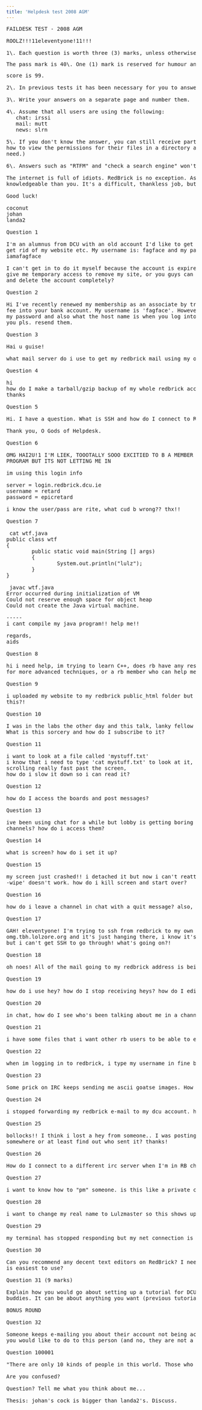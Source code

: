 ```yaml
---
title: 'Helpdesk test 2008 AGM'
---
```


<pre>FAILDESK TEST - 2008 AGM  

ROOLZ!!!11eleventyone!11!!!  

1\. Each question is worth three (3) marks, unless otherwise specified.</pre>

<pre>The pass mark is 40\. One (1) mark is reserved for humour and it will be awarded if your answers make the person correcting your exam laugh out loud at all. Therefore, if your answers are not funny, your highest possible </pre>

<pre>score is 99.  

2\. In previous tests it has been necessary for you to answer questions as though you were actually replying to the user. While we may mark your exam more favourably if you do, if you are stuck for time, you needn't bother.  

3\. Write your answers on a separate page and number them.  

4\. Assume that all users are using the following:  
   chat: irssi  
   mail: mutt  
   news: slrn  

5\. If you don't know the answer, you can still receive partial marks for telling the user exactly where to find it (for example, if they want to know   
how to view the permissions for their files in a directory and you don't know about ls -l you can tell them that man ls will give them the info they   
need.)  

6\. Answers such as "RTFM" and "check a search engine" won't get you any marks.  

The internet is full of idiots. RedBrick is no exception. As a member of helpdesk your mission is to break your back helping people who are less   
knowledgeable than you. It's a difficult, thankless job, but somebody has to do it. Will that somebody be you? *dramatic music*  

Good luck!  

coconut  
johan  
landa2  

Question 1  

I'm an alumnus from DCU with an old account I'd like to get deleted just to  
get rid of my website etc. My username is: fagface and my password is:  
iamafagface  

I can't get in to do it myself because the account is expired so can you  
give me temporary access to remove my site, or you guys can just go ahead  
and delete the account completely?  

Question 2  

Hi I've recently renewed my membership as an associate by transfering the  
fee into your bank account. My username is 'fagface'. However I've forgotten  
my password and also what the host name is when you log into win scp. Can  
you pls. resend them.  

Question 3  

Hai u guise!  

what mail server do i use to get my redbrick mail using my own mail client  

Question 4  

hi  
how do I make a tarball/gzip backup of my whole redbrick account?  
thanks  

Question 5  

Hi. I have a question. What is SSH and how do I connect to RedBrick using it? I only have Linux, not Windows.  

Thank you, O Gods of Helpdesk.  

Question 6  

OMG HAI2U!1 I'M LIEK, TOOOTALLY SOOO EXCITIED TO B A MEMBER OF REDBRICK LOL!! JST 1 QUICK QUESTION! IM TRYING 2 CONNECT 2 MY ACCOUNT USING MY FTP   
PROGRAM BUT ITS NOT LETTING ME IN  

im using this login info  

server = login.redbrick.dcu.ie  
username = retard  
password = epicretard  

i know the user/pass are rite, what cud b wrong?? thx!!  

Question 7  

 cat wtf.java  
public class wtf  
{  
        public static void main(String [] args)  
        {  
                System.out.println("lulz");  
        }  
}  

 javac wtf.java  
Error occurred during initialization of VM  
Could not reserve enough space for object heap  
Could not create the Java virtual machine.  

-----  
i cant compile my java program!! help me!!  

regards,  
aids  

Question 8  

hi i need help, im trying to learn C++, does rb have any resources for getting started with this language? also can you recommend a decent website   
for more advanced techniques, or a rb member who can help me out? thx.  

Question 9  

i uploaded my website to my redbrick public_html folder but whenever i go to look at it i get an error "access forbidden"? WTF?!?!?!???? How do i fix   
this?!  

Question 10  

I was in the labs the other day and this talk, lanky fellow with punk clothes from Donegal was able to log into redbrick WITHOUT USING A PASSWORD!!   
What is this sorcery and how do I subscribe to it?  

Question 11  

i want to look at a file called 'mystuff.txt'  
i know that i need to type 'cat mystuff.txt' to look at it, but it's  
scrolling really fast past the screen,  
how do i slow it down so i can read it?  

Question 12  

how do I access the boards and post messages?  

Question 13  

ive been using chat for a while but lobby is getting boring without zyox and goldfish's lulzy antics to keep me entertained. are there any other good   
channels? how do i access them?  

Question 14  

what is screen? how do i set it up?  

Question 15  

my screen just crashed!! i detached it but now i can't reattach it. when i type 'screen -ls' it says my session is still detached though, and 'screen   
-wipe' doesn't work. how do i kill screen and start over?  

Question 16  

how do i leave a channel in chat with a quit message? also, how do i close a pm window?  

Question 17  

GAH! eleventyone! I'm trying to ssh from redbrick to my own machine,  
omg.tbh.lolzore.org and it's just hanging there, i know it's online,  
but i can't get SSH to go through! what's going on?!  

Question 18  

oh noes! All of the mail going to my redbrick address is being forwarded to my DCU address! how do I stop this from happening?  

Question 19  

how do i use hey? how do I stop receiving heys? how do I edit my hey border?  

Question 20  

in chat, how do I see who's been talking about me in a channel and what's been said?  

Question 21  

i have some files that i want other rb users to be able to edit. how do i do this?  

Question 22  

when im logging in to redbrick, i type my username in fine but when i go to type my password it doesnt show up. what am i doing wrong?  

Question 23  

Some prick on IRC keeps sending me ascii goatse images. How do I block this spa's messages?  

Question 24  

i stopped forwarding my redbrick e-mail to my dcu account. how do i read the e-mail in my rb account now?  

Question 25  

bollocks!! I think i lost a hey from someone.. I was posting to the boards and the hey popped up for a second but now it's gone. can i find it   
somewhere or at least find out who sent it? thanks!  

Question 26  

How do I connect to a different irc server when I'm in RB chat? is there anything i should know about doing this?  

Question 27  

i want to know how to "pm" someone. is this like a private channel on irc? how do i do it?  

Question 28  

i want to change my real name to Lulzmaster so this shows up when someone runs a whois on my username. help me plz!  

Question 29  

my terminal has stopped responding but my net connection is fine. any explanations for this?  

Question 30  

Can you recommend any decent text editors on RedBrick? I need to edit my website but I'd prefer not to have to upload the HTML file every time. Which   
is easiest to use?  

Question 31 (9 marks)  

Explain how you would go about setting up a tutorial for DCU students on some technical-related matter, in conjunction with your two helpdesk   
buddies. It can be about anything you want (previous tutorials have covered topics such as Photoshop, how to install/use Linux, etc.)  

BONUS ROUND  

Question 32  

Someone keeps e-mailing you about their account not being active. You've told them to go away but they are persisting. Explain in great detail what   
you would like to do to this person (and no, they are not a girl with a DD cup).  

Question 100001  

"There are only 10 kinds of people in this world. Those who understand binary, those who don't, and those who confuse it for ternary."  

Are you confused?  

Question? Tell me what you think about me...  

Thesis: johan's cock is bigger than landa2's. Discuss.</pre>
